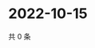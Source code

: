 # 2022-10-15

共 0 条

<!-- BEGIN WEIBO -->
<!-- 最后更新时间 Sat Oct 15 2022 14:30:34 GMT+0800 (China Standard Time) -->

<!-- END WEIBO -->
